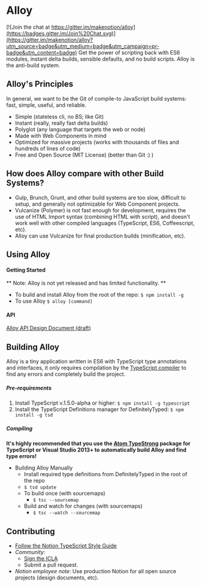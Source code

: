 # Alloy

[![Join the chat at https://gitter.im/makenotion/alloy](https://badges.gitter.im/Join%20Chat.svg)](https://gitter.im/makenotion/alloy?utm_source=badge&utm_medium=badge&utm_campaign=pr-badge&utm_content=badge)
Get the power of scripting back with ES6 modules, instant delta builds, sensible defaults, and no build scripts. Alloy is the anti-build system.

## Alloy's Principles
In general, we want to be the Git of compile-to JavaScript build systems: fast, simple, useful, and reliable.
* Simple (stateless cli, no BS; like Git)
* Instant (really, really fast delta builds)
* Polyglot (any language that targets the web or node)
* Made with Web Components in mind
* Optimized for massive projects (works with thousands of files and hundreds of lines of code)
* Free and Open Source (MIT License) (better than Git :) )

## How does Alloy compare with other Build Systems?
- Gulp, Brunch, Grunt, and other build systems are too slow, difficult to setup, and generally not optimizable for Web Component projects.
- Vulcanize (Polymer) is not fast enough for development, requires the use of HTML Import syntax (combining HTML with script), and doesn't work well with other compiled languages (TypeScript, ES6, Coffeescript, etc).
- Alloy can use Vulcanize for final production builds (minification, etc).


## Using Alloy
#### Getting Started
** Note: Alloy is not yet released and has limited functionality. **
- To build and install Alloy from the root of the repo:
``$ npm install -g``
- To use Alloy `$ alloy [command]`

#### API
[Alloy API Design Document (draft)](https://www.makenotion.com/IuozGZXxcVGZG)

## Building Alloy

Alloy is a tiny application written in ES6 with TypeScript type annotations and interfaces, it only requires compilation by the [TypeScript compiler](https://github.com/microsoft/typescript) to find any errors and completely build the project.


##### Pre-requirements
1. Install TypeScript v.1.5.0-alpha or higher: `$ npm install -g typescript`
2. Install the TypeScript Definitions manager for DefinitelyTyped: `$ npm install -g tsd`

##### Compiling

**It's highly recommended that you use the [Atom TypeStrong](https://atom.io/packages/atom-typescript) package for TypeScript or Visual Studio 2013+ to automatically build Alloy and find type errors!**

- Building Alloy Manually
  - Install required type definitions from DefinitelyTyped in the root of the repo
  - `$ tsd update`
  - To build once (with sourcemaps)
	- `$ tsc --sourcemap`
  - Build and watch for changes (with sourcemaps)
	- `$ tsc --watch --sourcemap`

## Contributing
- [Follow the Notion TypeScript Style Guide](https://www.makenotion.com/orKIlzU6nOIHe)
- *Community*:
  - [Sign the ICLA](https://docs.google.com/forms/d/1GBhRzcoMD-oSkDfitPEtEEsYzvpE680X2L5tjdGmMFg/viewform)
  - Submit a pull request.
- *Notion employee note*: Use production Notion for all open source projects (design documents, etc).
